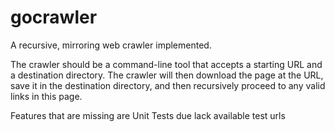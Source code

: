 # gocrawler

A recursive, mirroring web crawler implemented.

The crawler should be a command-line tool that accepts a starting URL and a destination directory. The crawler will then download the page at the URL, save it in the destination directory, and then recursively proceed to any valid links in this page.

Features that are missing are Unit Tests due lack available test urls
